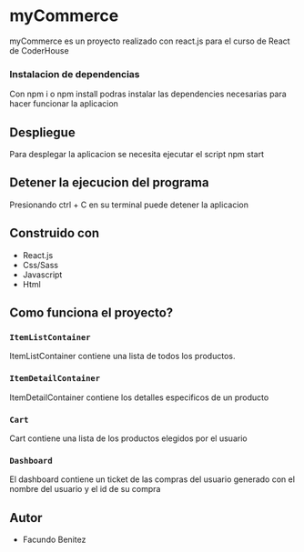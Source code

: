 # myCommerce

myCommerce es un proyecto realizado con react.js para el curso de React de CoderHouse

### Instalacion de dependencias

Con npm i o npm install podras instalar las dependencies necesarias para hacer funcionar la aplicacion

## Despliegue

Para desplegar la aplicacion se necesita ejecutar el script npm start

## Detener la ejecucion del programa

Presionando ctrl + C en su terminal puede detener la aplicacion 



## Construido con

* React.js
* Css/Sass 
* Javascript 
* Html 


## Como funciona el proyecto?

### `ItemListContainer`

ItemListContainer contiene una lista de todos los productos.

### `ItemDetailContainer`

ItemDetailContainer contiene los detalles especificos de un producto

### `Cart`

Cart contiene una lista de los productos elegidos por el usuario

### `Dashboard`

El dashboard contiene un ticket de las compras del usuario generado con el nombre del usuario y el id de su compra


## Autor

* Facundo Benitez





